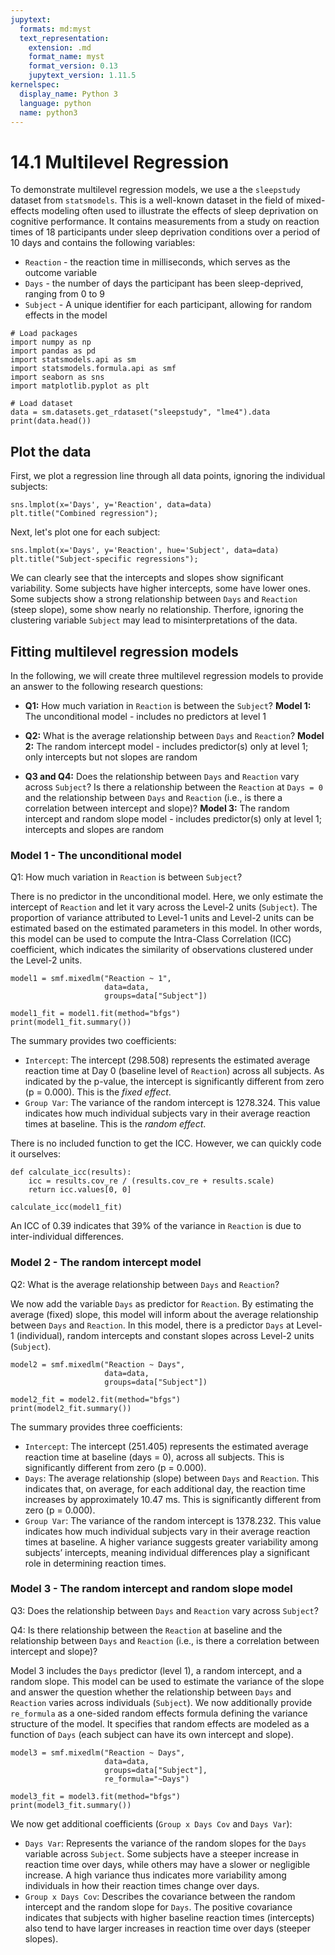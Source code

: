 ```yaml
---
jupytext:
  formats: md:myst
  text_representation:
    extension: .md
    format_name: myst
    format_version: 0.13
    jupytext_version: 1.11.5
kernelspec:
  display_name: Python 3
  language: python
  name: python3
---
```


# 14.1 Multilevel Regression

To demonstrate multilevel regression models, we use a the `sleepstudy` dataset from `statsmodels`. This is a well-known dataset in the field of mixed-effects modeling often used to illustrate the effects of sleep deprivation on cognitive performance. It contains measurements from a study on reaction times of 18 participants under sleep deprivation conditions over a period of 10 days and contains the following variables:

- `Reaction` - the reaction time in milliseconds, which serves as the outcome variable
- `Days` - the number of days the participant has been sleep-deprived, ranging from 0 to 9
- `Subject` - A unique identifier for each participant, allowing for random effects in the model

```{code-cell}
# Load packages
import numpy as np
import pandas as pd
import statsmodels.api as sm
import statsmodels.formula.api as smf
import seaborn as sns
import matplotlib.pyplot as plt

# Load dataset
data = sm.datasets.get_rdataset("sleepstudy", "lme4").data
print(data.head())
```

## Plot the data

First, we plot a regression line through all data points, ignoring the individual subjects:
```{code-cell}
sns.lmplot(x='Days', y='Reaction', data=data)
plt.title("Combined regression");
```

Next, let's plot one for each subject:

```{code-cell}
sns.lmplot(x='Days', y='Reaction', hue='Subject', data=data)
plt.title("Subject-specific regressions");
```

We can clearly see that the intercepts and slopes show significant variability. Some subjects have higher intercepts, some have lower ones. Some subjects show a strong relationship between `Days` and `Reaction` (steep slope), some show nearly no relationship. Therfore, ignoring the clustering variable `Subject` may lead to misinterpretations of the data.

## Fitting multilevel regression models

In the following, we will create three multilevel regression models to provide an answer to the following research questions:

- **Q1:** How much variation in `Reaction` is between the `Subject`?
  **Model 1:** The unconditional model - includes no predictors at level 1

- **Q2:** What is the average relationship between `Days` and `Reaction`?
  **Model 2:** The random intercept model - includes predictor(s) only at level 1; only intercepts but not slopes are random

- **Q3 and Q4:** Does the relationship between `Days` and `Reaction` vary across `Subject`? Is there a relationship between the `Reaction` at `Days = 0` and the relationship between `Days` and `Reaction` (i.e., is there a correlation between intercept and slope)?
  **Model 3:** The random intercept and random slope model - includes predictor(s) only at level 1; intercepts and slopes are random

### Model 1 - The unconditional model

Q1: How much variation in `Reaction` is between `Subject`?

There is no predictor in the unconditional model. Here, we only estimate the intercept of `Reaction` and let it vary across the Level-2 units (`Subject`). The proportion of variance attributed to Level-1 units and Level-2 units can be estimated based on the estimated parameters in this model. In other words, this model can be used to compute the Intra-Class Correlation (ICC) coefficient, which indicates the similarity of observations clustered under the Level-2 units.

```{code-cell}
model1 = smf.mixedlm("Reaction ~ 1",
                     data=data,
                     groups=data["Subject"])

model1_fit = model1.fit(method="bfgs")
print(model1_fit.summary())
```

The summary provides two coefficients:

- `Intercept`: The intercept (298.508) represents the estimated average reaction time at Day 0 (baseline level of `Reaction`) across all subjects. As indicated by the p-value, the intercept is significantly different from zero (p = 0.000). This is the *fixed effect*.
- `Group Var`: The variance of the random intercept is 1278.324. This value indicates how much individual subjects vary in their average reaction times at baseline. This is the *random effect*.

There is no included function to get the ICC. However, we can quickly code it ourselves:

```{code-cell}
def calculate_icc(results):
    icc = results.cov_re / (results.cov_re + results.scale)
    return icc.values[0, 0]

calculate_icc(model1_fit)
```

An ICC of 0.39 indicates that 39% of the variance in `Reaction` is due to inter-individual differences.

### Model 2 - The random intercept model

Q2: What is the average relationship between `Days` and `Reaction`?

We now add the variable `Days` as predictor for `Reaction`. By estimating the average (fixed) slope, this model will inform about the average relationship between `Days` and `Reaction`. In this model, there is a predictor `Days` at Level-1 (individual), random intercepts and constant slopes across Level-2 units (`Subject`).

```{code-cell}
model2 = smf.mixedlm("Reaction ~ Days",
                     data=data,
                     groups=data["Subject"])

model2_fit = model2.fit(method="bfgs")
print(model2_fit.summary())
```

The summary provides three coefficients:

- `Intercept`: The intercept (251.405) represents the estimated average reaction time at baseline (days = 0), across all subjects. This is significantly different from zero (p = 0.000).
- `Days`: The average relationship (slope) between `Days` and `Reaction`. This indicates that, on average, for each additional day, 
the reaction time increases by approximately 10.47 ms. This is significantly different from zero (p = 0.000).
- `Group Var`: The variance of the random intercept is 1378.232. This value indicates how much individual subjects vary in their average reaction times at baseline. A higher variance suggests greater variability among subjects’ intercepts, meaning individual differences play a significant role in determining reaction times.

### Model 3 - The random intercept and random slope model

Q3: Does the relationship between `Days` and `Reaction` vary across `Subject`?

Q4: Is there relationship between the `Reaction` at baseline and the relationship between `Days` and `Reaction` (i.e., is there a correlation between intercept and slope)?

Model 3 includes the `Days` predictor (level 1), a random intercept, and a random slope. This model can be used to estimate the variance of the slope and answer the question whether the relationship between `Days` and `Reaction` varies across individuals (`Subject`). We now additionally provide `re_formula` as a one-sided random effects formula defining the variance structure of the model. It specifies that random effects are modeled as a function of `Days` (each subject can have its own intercept and slope).

```{code-cell}
model3 = smf.mixedlm("Reaction ~ Days",
                     data=data,
                     groups=data["Subject"],
                     re_formula="~Days")

model3_fit = model3.fit(method="bfgs")
print(model3_fit.summary())
```

We now get additional coefficients (`Group x Days Cov` and `Days Var`):

- `Days Var`: Represents the variance of the random slopes for the `Days` variable across `Subject`. Some subjects have a steeper increase in reaction time over days, while others may have a slower or negligible increase. A high variance thus indicates more variability among individuals in how their reaction times change over days. 
- `Group x Days Cov`: Describes the covariance between the random intercept and the random slope for `Days`. The positive covariance indicates that subjects with higher baseline reaction times (intercepts) also tend to have larger increases in reaction time over days (steeper slopes).